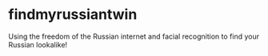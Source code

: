 # findmyrussiantwin
Using the freedom of the Russian internet and facial recognition to find your Russian lookalike!
